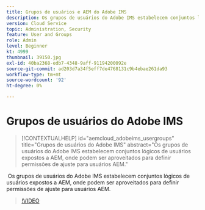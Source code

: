 ```yaml
---
title: Grupos de usuários e AEM do Adobe IMS
description: Os grupos de usuários do Adobe IMS estabelecem conjuntos lógicos de usuários expostos a AEM, onde podem ser aproveitados para definir permissões de ajuste para usuários AEM.
version: Cloud Service
topic: Administration, Security
feature: User and Groups
role: Admin
level: Beginner
kt: 4999
thumbnail: 39150.jpg
exl-id: 40ba2368-edb7-4348-9aff-91194200092e
source-git-commit: ad203d7a34f5eff7de4768131c9b4ebae261da93
workflow-type: tm+mt
source-wordcount: '92'
ht-degree: 0%

---
```


# Grupos de usuários do Adobe IMS

>[!CONTEXTUALHELP]
>id="aemcloud_adobeims_usergroups"
>title="Grupos de usuários do Adobe IMS"
>abstract="Os grupos de usuários do Adobe IMS estabelecem conjuntos lógicos de usuários expostos a AEM, onde podem ser aproveitados para definir permissões de ajuste para usuários AEM."

 Os grupos de usuários do Adobe IMS estabelecem conjuntos lógicos de usuários expostos a AEM, onde podem ser aproveitados para definir permissões de ajuste para usuários AEM.

>[!VIDEO](https://video.tv.adobe.com/v/39150/?quality=12&learn=on)
